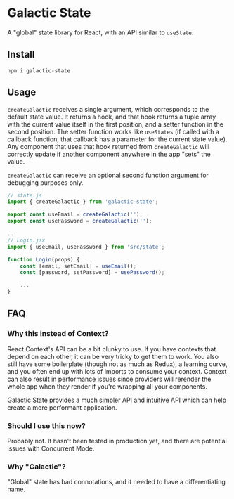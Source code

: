 # Galactic State

A "global" state library for React, with an API similar to `useState`.

## Install

`npm i galactic-state`

## Usage

`createGalactic` receives a single argument, which corresponds to the default state value. It returns a hook, and that hook returns a tuple array with the current value itself in the first position, and a setter function in the second position. The setter function works like `useStates` (if called with a callback function, that callback has a parameter for the current state value). Any component that uses that hook returned from `createGalactic` will correctly update if another component anywhere in the app "sets" the value.

`createGalactic` can receive an optional second function argument for debugging purposes only.

```typescript
// state.js
import { createGalactic } from 'galactic-state';

export const useEmail = createGalactic('');
export const usePassword = createGalactic('');

...
// Login.jsx
import { useEmail, usePassword } from 'src/state';

function Login(props) {
    const [email, setEmail] = useEmail();
    const [password, setPassword] = usePassword();

    ...
}

```

## FAQ

### Why this instead of Context?

React Context's API can be a bit clunky to use. If you have contexts that depend on each other, it can be very tricky to get them to work. You also still have some boilerplate (though not as much as Redux), a learning curve, and you often end up with lots of imports to consume your context. Context can also result in performance issues since providers will rerender the whole app when they render if you're wrapping all your components.

Galactic State provides a much simpler API and intuitive API which can help create a more performant application.

### Should I use this now?

Probably not. It hasn't been tested in production yet, and there are potential issues with Concurrent Mode.

### Why "Galactic"?

"Global" state has bad connotations, and it needed to have a differentiating name.